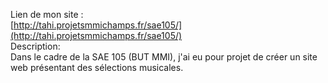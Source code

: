 Lien de mon site :  
[http://tahi.projetsmmichamps.fr/sae105/](http://tahi.projetsmmichamps.fr/sae105/)  
Description:  
Dans le cadre de la SAE 105 (BUT MMI), j'ai eu pour projet de créer un site web présentant des sélections musicales.
